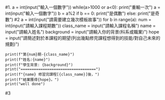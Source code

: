 #1.
a = int(input("輸入一個數字"))
while(a>1000 or a<0):
    print("重輸一次")
    a = int(input("輸入一個數字"))
b = a%2
if b == 0:
    print("是偶數")
else:
    print("是奇數")
#2
a = int(input("請需要建立幾次模板故事"))
for b in range(a):
    num = int(input("請輸入課程期數"))
    class_name = input("請輸入課程名稱")
    name = input("請輸入姓名")
    background = input("請輸入你的背景(科系或職業)")
    hope = input("請簡述對於本課程的期望(列出幾點修完課程想得到的技能/對自己未來的規劃)")

    print(f"第{num}期-{class_name}")
    print(f"姓名:{name}")
    print(f"學生背景: {background}")
    print("==================================")
    print(f"{name} 修習完課程[{class_name}]後，")
    print(f"結業獲得{hope}。")
    print("well done")
#3

